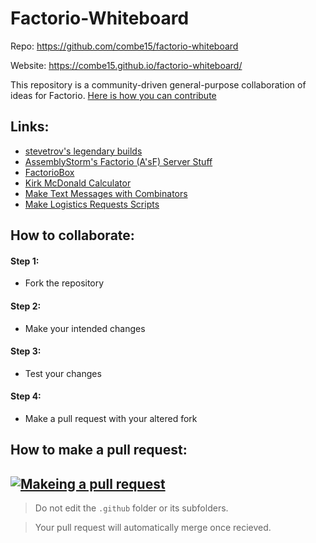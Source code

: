 # Factorio-Whiteboard

Repo: <a href="https://github.com/combe15/factorio-whiteboard">https://github.com/combe15/factorio-whiteboard</a>

Website: <a href="https://combe15.github.io/factorio-whiteboard/">https://combe15.github.io/factorio-whiteboard/</a>

This repository is a community-driven general-purpose collaboration of ideas for Factorio. [Here is how you can contribute](#how-to-collaborate)

## Links:
 * <a href="https://gist.github.com/stevetrov">stevetrov's legendary builds</a>
 * <a href="assemblystorm.html">AssemblyStorm's Factorio (A'sF) Server Stuff</a>
 * <a href="https://factoriobox.1au.us">FactorioBox</a>
 * <a href="https://kirkmcdonald.github.io/calc.html">Kirk McDonald Calculator</a> 
 * <a href="https://combe15.github.io/factorio-text-to-constant-combinator/">Make Text Messages with Combinators</a>
 * <a href="https://github.com/flbuddymooreiv/factorio-logistics-requests">Make Logistics Requests Scripts</a>

## How to collaborate:

#### Step 1:
* Fork the repository

#### Step 2:
* Make your intended changes

#### Step 3:
* Test your changes

#### Step 4:
* Make a pull request with your altered fork

## How to make a pull request:

[![Makeing a pull request](https://i.ytimg.com/vi/YTbRzhQju4c/maxresdefault.jpg)](https://youtu.be/YTbRzhQju4c "Submiting Your First Pull Request on Github")
---

> Do not edit the `.github` folder or its subfolders.

> Your pull request will automatically merge once recieved.
